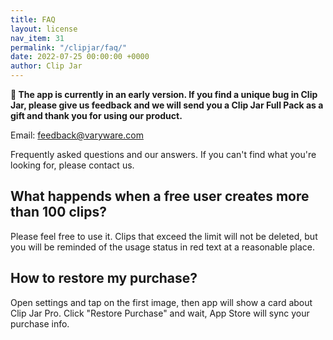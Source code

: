 ```yaml
---
title: FAQ
layout: license
nav_item: 31
permalink: "/clipjar/faq/"
date: 2022-07-25 00:00:00 +0000
author: Clip Jar
---
```


**🎁 The app is currently in an early version. If you find a unique bug in Clip Jar, please give us feedback and we will send you a Clip Jar Full Pack as a gift and thank you for using our product.**

Email: [feedback@varyware.com](mailto:feedback@varyware.com)

Frequently asked questions and our answers. If you can't find what you're looking for, please contact us.

## What happends when a free user creates more than 100 clips?

Please feel free to use it. Clips that exceed the limit will not be deleted, but you will be reminded of the usage status in red text at a reasonable place.

## How to restore my purchase?

Open settings and tap on the first image, then app will show a card about Clip Jar Pro. Click "Restore Purchase" and wait, App Store will sync your purchase info.

